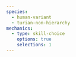 ```yaml
---
species:
  - human-variant
  - turian-non-hierarchy
mechanics:
  - type: skill-choice
    options: true
    selections: 1
---
```

